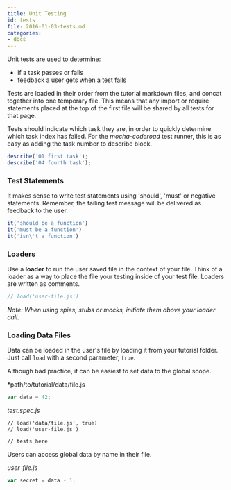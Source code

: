 ```yaml
---
title: Unit Testing
id: tests
file: 2016-01-03-tests.md
categories:
- docs
---
```


Unit tests are used to determine:

* if a task passes or fails
* feedback a user gets when a test fails

Tests are loaded in their order from the tutorial markdown files, and concat together into one temporary file. This means that any import or require statements placed at the top of the first file will be shared by all tests for that page.

Tests should indicate which task they are, in order to quickly determine which task index has failed. For the *mocha-coderoad* test runner, this is as easy as adding the task number to describe block.

```js
describe('01 first task');
describe('04 fourth task');
```

### Test Statements

It makes sense to write test statements using 'should', 'must' or negative statements. Remember, the failing test message will be delivered as feedback to the user.

```js
it('should be a function')
it('must be a function')
it('isn\'t a function')
```

### Loaders

Use a **loader** to run the user saved file in the context of your file. Think of a loader as a way to place the file your testing inside of your test file. Loaders are written as comments.

```js
// load('user-file.js')
```

*Note: When using spies, stubs or mocks, initiate them above your loader call.*



### Loading Data Files

Data can be loaded in the user's file by loading it from your tutorial folder. Just call `load` with a second parameter, `true`.

Although bad practice, it can be easiest to set data to the global scope.

*path/to/tutorial/data/file.js
```js
var data = 42;
```

*test.spec.js*
```
// load('data/file.js', true)
// load('user-file.js')

// tests here
```

Users can access global data by name in their file.

*user-file.js*
```js
var secret = data - 1;
```

